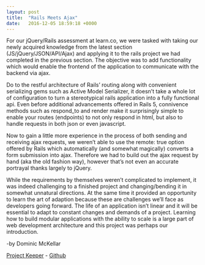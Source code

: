 ```yaml
---
layout: post
title:  "Rails Meets Ajax"
date:   2016-12-05 18:59:18 +0000
---
```



For our jQuery/Rails assessment at learn.co, we were tasked with taking our newly acquired knowledge from the latest section (JS/jQuery/JSON/API/Ajax) and applying it to the rails project we had completed in the previous section.  The objective was to add functionality which would enable the frontend of the application to communicate with the backend via ajax.

Do to the restful architecture of Rails’ routing along with convenient serializing gems such as Active Model Serializer, it doesn’t take a whole lot of configuration to turn a stereotypical rails application into a fully functional api.  Even before additional advancements offered in Rails 5, connivence methods such as respond_to and render make it surprisingly simple to enable your routes (endpoints) to not only respond in html, but also to handle requests in both json or even javascript.

Now to gain a little more experience in the process of both sending and receiving ajax requests, we weren’t able to use the remote: true option offered by Rails which automatically (and somewhat magically) converts a form submission into ajax.  Therefore we had to build out the ajax request by hand (aka the old fashion way), however that’s not even an accurate portrayal thanks largely to jQuery.

While the requirements by themselves weren’t complicated to implement, it was indeed challenging to a finished project and changing/bending it in somewhat unnatural directions.  At the same time it provided an opportunity to learn the art of adaption because these are challenges we’ll face as developers going forward.  The life of an application isn’t linear and it will be essential to adapt to constant changes and demands of a project.  Learning how to build modular applications with the ability to scale is a large part of web development architecture and this project was perhaps our introduction.

-by Dominic McKellar

[Project Keeper](https://dom-mckellar-fetchit.herokuapp.com/) - [Github](https://github.com/Dom-Mc/fetch_it)
